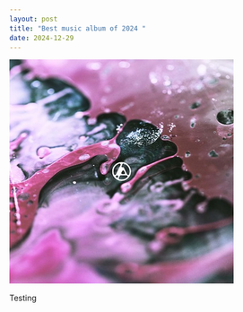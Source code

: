 ```yaml
---
layout: post
title: "Best music album of 2024 "
date: 2024-12-29
---
```


![Cover](assets/images/linkin-park-from-zero.jpg)


Testing

